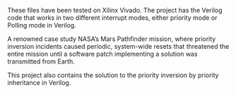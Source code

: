 These files have been tested on Xilinx Vivado. 
The project has the Verilog code that works in two different interrupt modes, either priority mode or Polling mode in Verilog.




A renowned case study 
NASA’s Mars Pathfinder mission, where priority inversion incidents caused periodic,
system-wide resets that threatened the entire mission until a software patch implementing a solution was transmitted from Earth.

This project also contains the solution to the priority inversion by priority inheritance in Verilog.
